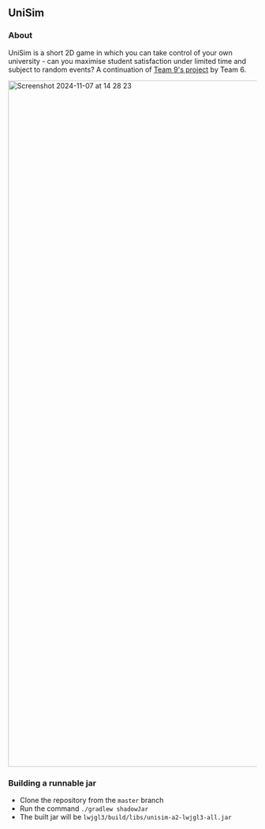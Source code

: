 ## UniSim

### About
UniSim is a short 2D game in which you can take control of your own university - can you maximise student satisfaction
under limited time and subject to random events? A continuation of [Team 9's project](https://github.com/JD760/Team9-UniSim) by Team 6.

<img width="1392" alt="Screenshot 2024-11-07 at 14 28 23" src="https://github.com/user-attachments/assets/ad5f7a08-3a0f-4e84-8d70-39d17136eb1c">

### Building a runnable jar
* Clone the repository from the `master` branch
* Run the command `./gradlew shadowJar`
* The built jar will be `lwjgl3/build/libs/unisim-a2-lwjgl3-all.jar`

